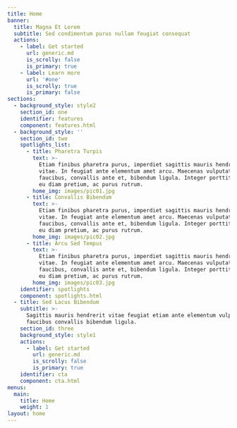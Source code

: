 ```yaml
---
title: Home
banner:
  title: Magna Et Lorem
  subtitle: Sed condimentum purus nullam feugiat consequat
  actions:
    - label: Get started
      url: generic.md
      is_scrolly: false
      is_primary: true
    - label: Learn more
      url: '#one'
      is_scrolly: true
      is_primary: false
sections:
  - background_style: style2
    section_id: one
    identifier: features
    component: features.html
  - background_style: ''
    section_id: two
    spotlights_list:
      - title: Pharetra Turpis
        text: >-
          Etiam finibus pharetra purus, imperdiet sagittis mauris hendrerit
          vitae. In feugiat ante elementum amet arcu. Maecenas vulputate turpis
          faucibus, convallis ante et, bibendum ligula. Integer porttitor lacus
          eu diam pretium, ac purus rutrum.
        home_img: images/pic01.jpg
      - title: Convallis Bibendum
        text: >-
          Etiam finibus pharetra purus, imperdiet sagittis mauris hendrerit
          vitae. In feugiat ante elementum amet arcu. Maecenas vulputate turpis
          faucibus, convallis ante et, bibendum ligula. Integer porttitor lacus
          eu diam pretium, ac purus rutrum.
        home_img: images/pic02.jpg
      - title: Arcu Sed Tempus
        text: >-
          Etiam finibus pharetra purus, imperdiet sagittis mauris hendrerit
          vitae. In feugiat ante elementum amet arcu. Maecenas vulputate turpis
          faucibus, convallis ante et, bibendum ligula. Integer porttitor lacus
          eu diam pretium, ac purus rutrum.
        home_img: images/pic03.jpg
    identifier: spotlights
    component: spotlights.html
  - title: Sed Lacus Bibendum
    subtitle: >-
      Sagittis mauris hendrerit vitae feugiat etiam ante elementum vulputate
      faucibus convallis bibendum ligula.
    section_id: three
    background_style: style1
    actions:
      - label: Get started
        url: generic.md
        is_scrolly: false
        is_primary: true
    identifier: cta
    component: cta.html
menus:
  main:
    title: Home
    weight: 1
layout: home
---
```

